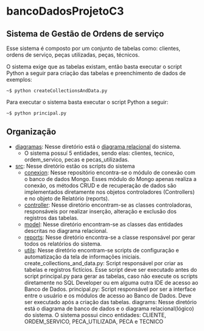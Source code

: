 # bancoDadosProjetoC3
## Sistema de Gestão de Ordens de serviço

Esse sistema é composto por um conjunto de tabelas como: clientes, ordens de serviço, peças utilizadas, peças, técnicos.

O sistema exige que as tabelas existam, então basta executar o script Python a seguir para criação das tabelas e preenchimento de dados de exemplos:
```shell
~$ python createCollectionsAndData.py
```
Para executar o sistema basta executar o script Python a seguir:
```shell
~$ python principal.py
```
## Organização
- [diagramas](diagramas): Nesse diretório está o [diagrama relacional](diagrama/Diagrama_BD_Trabalho.pdf) do sistema.
    * O sistema possuí 5 entidades, sendo elas: clientes, tecnico, ordem_servico, pecas e pecas_utilizadas.
- [src](src): Nesse diretório estão os scripts do sistema
    * [conexion](src/conexion): Nesse repositório encontra-se o módulo de conexão com o banco de dados Mongo. Esses módulo do Mongo apenas realiza a conexão, os métodos CRUD e de recuperação de dados são implementados diretamente nos objetos controladores (Controllers) e no objeto de Relatório (reports).
    * [controller](src/controller): Nesse diretório encontram-se as classes controladoras, responsáveis por realizar inserção, alteração e exclusão dos registros das tabelas.
    * [model](src/model): Nesse diretório encontram-se as classes das entidades descritas no diagrama relacional.
    * [reports](src/reports): Nesse diretório encontra-se a classe responsável por gerar todos os relatórios do sistema.
    * [utils](src/utils): Nesse diretório encontram-se scripts de configuração e automatização da tela de informações iniciais.
create_collections_and_data.py: Script responsável por criar as tabelas e registros fictícios. Esse script deve ser executado antes do script principal.py para gerar as tabelas, caso não execute os scripts diretamente no SQL Developer ou em alguma outra IDE de acesso ao Banco de Dados.
principal.py: Script responsável por ser a interface entre o usuário e os módulos de acesso ao Banco de Dados. Deve ser executado após a criação das tabelas.
diagrams: Nesse diretório está o diagrama de banco de dados e o diagrama relacional(lógico) do sistema.
O sistema possui cinco entidades: CLIENTE, ORDEM_SERVICO, PECA_UTILIZADA, PECA e TECNICO

